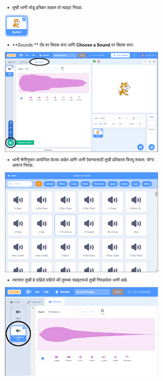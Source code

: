 + तुम्ही ध्वनी जोडू इच्छित आहात तो स्प्राइट निवडा.

![sprite](images/sprite-select.png)

+ **Sounds ** टॅब वर क्लिक करा आणि **Choose a Sound** वर क्लिक करा:

![sounds and choose a sound highlight](images/import-sound.png)

+ ध्वनी श्रेणीनुसार आयोजित केल्या आहेत आणि ध्वनी ऐकण्यासाठी तुम्ही प्रतिकास फिरवू शकता. योग्य आवाज निवडा.

![menu of sounds](images/choose-sound.png)

+ त्यानंतर तुम्ही हे पाहिले पाहिजे की तुमच्या स्प्राइटमध्ये तुम्ही निवडलेला ध्वनी आहे.

![new sound shown against the sprite](images/sound-imported.png)
